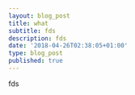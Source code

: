 ```yaml
---
layout: blog_post
title: what
subtitle: fds
description: fds
date: '2018-04-26T02:38:05+01:00'
type: blog_post
published: true
---
```

fds
